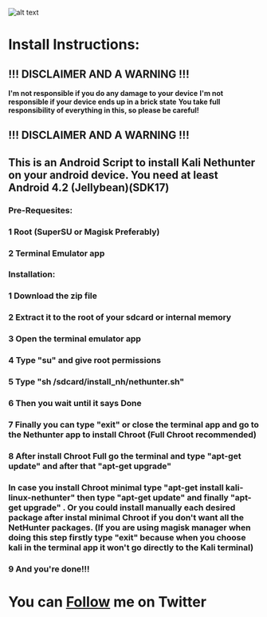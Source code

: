 ![alt text](https://img.xda-cdn.com/tv6mVcvBlaYRo6JnVL0GIk7o01Q=/http%3A%2F%2Fi.imgur.com%2FuXn2AUT.png)

# Install Instructions:






## !!! DISCLAIMER AND A WARNING !!!

 **I'm not responsible if you do any damage to your device**
 **I'm not responsible if your device ends up in a brick state**
 **You take full responsibility of everything in this, so please be careful!**

## !!! DISCLAIMER AND A WARNING !!!

## This is an Android Script to install Kali Nethunter on your android device. You need at least Android 4.2 (Jellybean)(SDK17)

### **Pre-Requesites:**
### 1 Root (SuperSU or Magisk Preferably)
### 2 Terminal Emulator app

### **Installation:**
### 1 Download the zip file
### 2 Extract it to the root of your sdcard or internal memory
### 3 Open the terminal emulator app
### 4 Type "su" and give root permissions
### 5 Type "sh /sdcard/install_nh/nethunter.sh"
### 6 Then you wait until it says Done
### 7 Finally you can type "exit" or close the terminal app and go to the Nethunter app to install Chroot (Full Chroot recommended)
### 8 After install Chroot Full go the terminal and type "apt-get update" and after that "apt-get upgrade"

### In case you install Chroot minimal type "apt-get install kali-linux-nethunter" then type "apt-get update" and finally "apt-get upgrade" . Or you could install manually each desired package after instal minimal Chroot if you don't want all the NetHunter packages. (If you are using magisk manager when doing this step firstly type "exit" because when you choose kali in the terminal app it won't go directly to the Kali terminal)
### 9 And you're done!!! 

# You can [Follow](https://twitter.com/intent/follow?original_referer=https%3A%2F%2Fwww.nostalgiacity.xyz%2F&ref_src=twsrc%5Etfw&region=follow_link&screen_name=sigitpratomo47&tw_p=followbutton) me on Twitter
